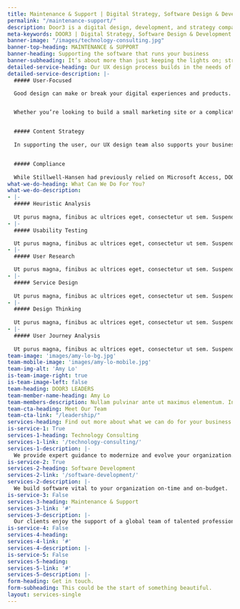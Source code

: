 ```yaml
---
title: Maintenance & Support | Digital Strategy, Software Design & Development UX UI, Front-end Development
permalink: "/maintenance-support/"
description: Door3 is a digital design, development, and strategy company that solves problems by combining the in-depth knowledge of our clients with our award-winning designers, elite developers and comprehensive strategists.
meta-keywords: DOOR3 | Digital Strategy, Software Design & Development UX UI, Front-end Development
banner-image: "/images/technology-consulting.jpg"
banner-top-heading: MAINTENANCE & SUPPORT
banner-heading: Supporting the software that runs your business
banner-subheading: It’s about more than just keeping the lights on; strategic support and maintenance services can help your company make the most of applications and find new ways to thrive.
detailed-service-heading: Our UX design process builds in the needs of your users every step of the way.
detailed-service-description: |-
  ##### User-Focused

  Good design can make or break your digital experiences and products. DOOR3 has extensive experience designing complex enterprise applications and custom software across industries. Our smart designs — informed by experience strategy insights  — promise to transform the way you do business digitally.


  Whether you’re looking to build a small marketing site or a complicated application that’s critical to your business operations, any project can benefit from a user-centric approach to design. By listening to your "users experience" and turning those learnings into UX UI visual designs, you can convince customers to go on a journey with your brand or make your team’s job easier and help them work more efficiently.


  ##### Content Strategy
  
  In supporting the user, our UX design team also supports your business, and works to meet objectives that go beyond good design. We can build clean web experiences and intuitive mobile apps, but we also have the expertise to tackle complex, enterprise-grade solutions with complicated interactions and a wide range of in-depth reporting needs.


  ##### Compliance
  
  While Stillwell-Hansen had previously relied on Microsoft Access, DOOR3 updated the platform by moving it to a modern, web-based model. Now, all the company’s functions are centralized in a single, intuitive platform that vastly improves visibility and reporting abilities. Even better, as DOOR3 coordinated the phased rollout of the new application, we ensured that orders created during that process fed immediately into the new system, ensuring a smooth transition from the old.
what-we-do-heading: What Can We Do For You?
what-we-do-description:
- |-
  ##### Heuristic Analysis
  
  Ut purus magna, finibus ac ultrices eget, consectetur ut sem. Suspendisse egestas mauris in leo laoreet vestibulum.
- |-
  ##### Usability Testing

  Ut purus magna, finibus ac ultrices eget, consectetur ut sem. Suspendisse egestas mauris in leo laoreet vestibulum.
- |-
  ##### User Research

  Ut purus magna, finibus ac ultrices eget, consectetur ut sem. Suspendisse egestas mauris in leo laoreet vestibulum.
- |-
  ##### Service Design
  
  Ut purus magna, finibus ac ultrices eget, consectetur ut sem. Suspendisse egestas mauris in leo laoreet vestibulum.
- |-
  ##### Design Thinking
  
  Ut purus magna, finibus ac ultrices eget, consectetur ut sem. Suspendisse egestas mauris in leo laoreet vestibulum.
- |-
  ##### User Journey Analysis
  
  Ut purus magna, finibus ac ultrices eget, consectetur ut sem. Suspendisse egestas mauris in leo laoreet vestibulum.
team-image: 'images/amy-lo-bg.jpg'
team-mobile-image: 'images/amy-lo-mobile.jpg'
team-img-alt: 'Amy Lo'
is-team-image-right: true
is-team-image-left: false
team-heading: DOOR3 LEADERS
team-member-name-heading: Amy Lo
team-members-description: Nullam pulvinar ante ut maximus elementum. In in ipsum rhoncus, dapibus nunc a, lobortis justo. Vestibulum vitae feugiat quam. Cras scelerisque pulvinar euismod. Phasellus mi nulla, vehicula nec tellus non, porta viverra dui.
team-cta-heading: Meet Our Team
team-cta-link: "/leadership/"
services-heading: Find out more about what we can do for your business.
is-service-1: True
services-1-heading: Technology Consulting
services-1-link: '/technology-consulting/'
services-1-description: |-
  We provide expert guidance to modernize and evolve your organization.
is-service-2: True
services-2-heading: Software Development
services-2-link: '/software-development/'
services-2-description: |-
  We build software vital to your organization on-time and on-budget.
is-service-3: False
services-3-heading: Maintenance & Support
services-3-link: '#'
services-3-description: |-
  Our clients enjoy the support of a global team of talented professionals.
is-service-4: False
services-4-heading: 
services-4-link: '#'
services-4-description: |-
is-service-5: False
services-5-heading: 
services-5-link: '#'
services-5-description: |-
form-heading: Get in touch.
form-subheading: This could be the start of something beautiful.
layout: services-single
---
```


